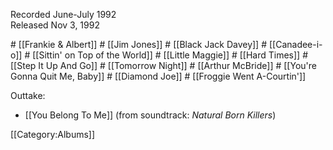 <p class="recdate">Recorded June-July 1992<br>
Released Nov 3, 1992</p>
# [[Frankie &amp; Albert]]
# [[Jim Jones]]
# [[Black Jack Davey]]
# [[Canadee-i-o]]
# [[Sittin' on Top of the World]]
# [[Little Maggie]]
# [[Hard Times]]
# [[Step It Up And Go]]
# [[Tomorrow Night]]
# [[Arthur McBride]]
# [[You're Gonna Quit Me, Baby]]
# [[Diamond Joe]]
# [[Froggie Went A-Courtin']]

Outtake:

* [[You Belong To Me]] (from soundtrack: <em>Natural Born Killers</em>)

[[Category:Albums]]